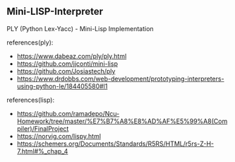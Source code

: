 ## Mini-LISP-Interpreter
PLY (Python Lex-Yacc) - Mini-Lisp Implementation

references(ply):
 -  https://www.dabeaz.com/ply/ply.html
 -  https://github.com/jjconti/mini-lisp
 -  https://github.com/Josiastech/ply
 -  https://www.drdobbs.com/web-development/prototyping-interpreters-using-python-le/184405580#l1

references(lisp):
 -  https://github.com/ramadepo/Ncu-Homework/tree/master/%E7%B7%A8%E8%AD%AF%E5%99%A8(Compiler)/FinalProject
 -  https://norvig.com/lispy.html
 -  https://schemers.org/Documents/Standards/R5RS/HTML/r5rs-Z-H-7.html#%_chap_4
